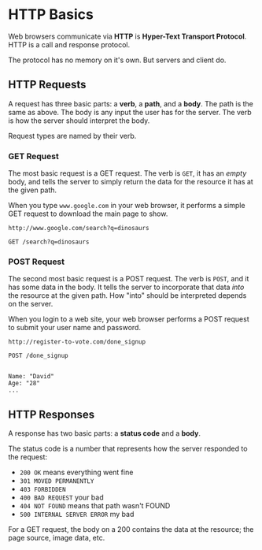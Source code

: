 # HTTP Basics

Web browsers communicate via **HTTP** is **Hyper-Text Transport Protocol**.
HTTP is a call and response protocol.

The protocol has no memory on it's own.
But servers and client do.

## HTTP Requests

A request has three basic parts: a **verb**, a **path**, and a **body**.
The path is the same as above.
The body is any input the user has for the server.
The verb is how the server should interpret the body.

Request types are named by their verb.

### GET Request

The most basic request is a GET request.
The verb is `GET`, it has an _empty_ body, and tells the server to simply return the data for the resource it has at the given path.

When you type `www.google.com` in your web browser, it performs a simple GET request to download the main page to show.

```
http://www.google.com/search?q=dinosaurs

GET /search?q=dinosaurs
```

### POST Request

The second most basic request is a POST request.
The verb is `POST`, and it has some data in the body.
It tells the server to incorporate that data _into_ the resource at the given path.
How "into" should be interpreted depends on the server.

When you login to a web site, your web browser performs a POST request to submit your user name and password.

```
http://register-to-vote.com/done_signup

POST /done_signup


Name: "David"
Age: "28"
...
```

## HTTP Responses

A response has two basic parts: a **status code** and a **body**.

The status code is a number that represents how the server responded to the request:

* `200 OK` means everything went fine
* `301 MOVED PERMANENTLY`
* `403 FORBIDDEN`
* `400 BAD REQUEST` your bad
* `404 NOT FOUND` means that path wasn't FOUND
* `500 INTERNAL SERVER ERROR` my bad

For a GET request, the body on a 200 contains the data at the resource;
the page source, image data, etc.

